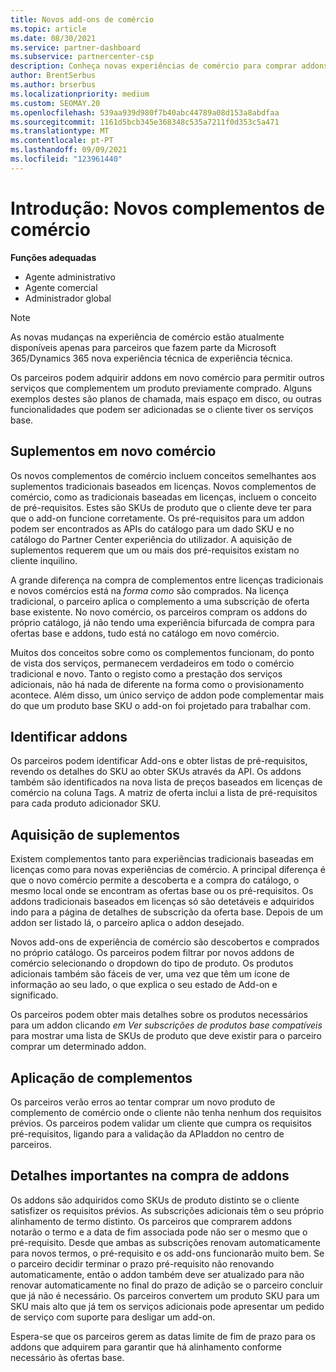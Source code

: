 ```yaml
---
title: Novos add-ons de comércio
ms.topic: article
ms.date: 08/30/2021
ms.service: partner-dashboard
ms.subservice: partnercenter-csp
description: Conheça novas experiências de comércio para comprar addons.
author: BrentSerbus
ms.author: brserbus
ms.localizationpriority: medium
ms.custom: SEOMAY.20
ms.openlocfilehash: 539aa939d980f7b40abc44789a08d153a8abdfaa
ms.sourcegitcommit: 1161d5bcb345e368348c535a7211f0d353c5a471
ms.translationtype: MT
ms.contentlocale: pt-PT
ms.lasthandoff: 09/09/2021
ms.locfileid: "123961440"
---
```

# <a name="introduction-new-commerce-add-ons"></a>Introdução: Novos complementos de comércio

**Funções adequadas**

- Agente administrativo
- Agente comercial
- Administrador global

> [!Note] 
> As novas mudanças na experiência de comércio estão atualmente disponíveis apenas para parceiros que fazem parte da Microsoft 365/Dynamics 365 nova experiência técnica de experiência técnica.

Os parceiros podem adquirir addons em novo comércio para permitir outros serviços que complementem um produto previamente comprado. Alguns exemplos destes são planos de chamada, mais espaço em disco, ou outras funcionalidades que podem ser adicionadas se o cliente tiver os serviços base.



## <a name="add-ons-in-new-commerce"></a>Suplementos em novo comércio ## 

Os novos complementos de comércio incluem conceitos semelhantes aos suplementos tradicionais baseados em licenças. Novos complementos de comércio, como as tradicionais baseadas em licenças, incluem o conceito de pré-requisitos. Estes são SKUs de produto que o cliente deve ter para que o add-on funcione corretamente. Os pré-requisitos para um addon podem ser encontrados as APIs do catálogo para um dado SKU e no catálogo do Partner Center experiência do utilizador. A aquisição de suplementos requerem que um ou mais dos pré-requisitos existam no cliente inquilino.
 
A grande diferença na compra de complementos entre licenças tradicionais e novos comércios está na *forma como* são comprados. Na licença tradicional, o parceiro aplica o complemento a uma subscrição de oferta base existente. No novo comércio, os parceiros compram os addons do próprio catálogo, já não tendo uma experiência bifurcada de compra para ofertas base e addons, tudo está no catálogo em novo comércio.

Muitos dos conceitos sobre como os complementos funcionam, do ponto de vista dos serviços, permanecem verdadeiros em todo o comércio tradicional e novo. Tanto o registo como a prestação dos serviços adicionais, não há nada de diferente na forma como o provisionamento acontece. Além disso, um único serviço de addon pode complementar mais do que um produto base SKU o add-on foi projetado para trabalhar com.

## <a name="identifying-add-ons"></a>Identificar addons ##

Os parceiros podem identificar Add-ons e obter listas de pré-requisitos, revendo os detalhes do SKU ao obter SKUs através da API. Os addons também são identificados na nova lista de preços baseados em licenças de comércio na coluna Tags. A matriz de oferta inclui a lista de pré-requisitos para cada produto adicionador SKU.

## <a name="purchasing-add-ons"></a>Aquisição de suplementos ##

Existem complementos tanto para experiências tradicionais baseadas em licenças como para novas experiências de comércio. A principal diferença é que o novo comércio permite a descoberta e a compra do catálogo, o mesmo local onde se encontram as ofertas base ou os pré-requisitos. Os addons tradicionais baseados em licenças só são detetáveis e adquiridos indo para a página de detalhes de subscrição da oferta base. Depois de um addon ser listado lá, o parceiro aplica o addon desejado.


Novos add-ons de experiência de comércio são descobertos e comprados no próprio catálogo. Os parceiros podem filtrar por novos addons de comércio selecionando o dropdown do tipo de produto. Os produtos adicionais também são fáceis de ver, uma vez que têm um ícone de informação ao seu lado, o que explica o seu estado de Add-on e significado.


Os parceiros podem obter mais detalhes sobre os produtos necessários para um addon clicando *em Ver subscrições de produtos base compatíveis* para mostrar uma lista de SKUs de produto que deve existir para o parceiro comprar um determinado addon.


## <a name="add-on-enforcement"></a>Aplicação de complementos ##

Os parceiros verão erros ao tentar comprar um novo produto de complemento de comércio onde o cliente não tenha nenhum dos requisitos prévios. Os parceiros podem validar um cliente que cumpra os requisitos pré-requisitos, ligando para a validação da APIaddon no centro de parceiros.

## <a name="important-details-when-purchasing-add-ons"></a>Detalhes importantes na compra de addons ##

Os addons são adquiridos como SKUs de produto distinto se o cliente satisfizer os requisitos prévios. As subscrições adicionais têm o seu próprio alinhamento de termo distinto. Os parceiros que comprarem addons notarão o termo e a data de fim associada pode não ser o mesmo que o pré-requisito. Desde que ambas as subscrições renovam automaticamente para novos termos, o pré-requisito e os add-ons funcionarão muito bem. Se o parceiro decidir terminar o prazo pré-requisito não renovando automaticamente, então o addon também deve ser atualizado para não renovar automaticamente no final do prazo de adição se o parceiro concluir que já não é necessário.  Os parceiros convertem um produto SKU para um SKU mais alto que já tem os serviços adicionais pode apresentar um pedido de serviço com suporte para desligar um add-on.

Espera-se que os parceiros gerem as datas limite de fim de prazo para os addons que adquirem para garantir que há alinhamento conforme necessário às ofertas base.

